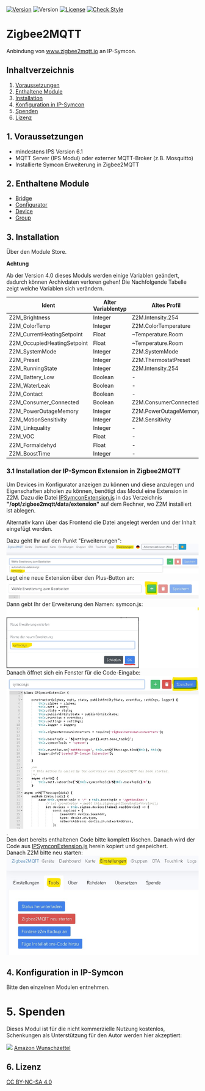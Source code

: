 [![Version](https://img.shields.io/badge/Symcon-PHPModul-red.svg)](https://www.symcon.de/service/dokumentation/entwicklerbereich/sdk-tools/sdk-php/)
![Version](https://img.shields.io/badge/Symcon%20Version-6.1%20%3E-blue.svg)
[![License](https://img.shields.io/badge/License-CC%20BY--NC--SA%204.0-green.svg)](https://creativecommons.org/licenses/by-nc-sa/4.0/)
[![Check Style](https://github.com/Schnittcher/IPS-Zigbee2MQTT/workflows/Check%20Style/badge.svg)](https://github.com/Schnittcher/IPS-Zigbee2MQTT/actions)

# Zigbee2MQTT
   Anbindung von www.zigbee2mqtt.io an IP-Symcon.

   ## Inhaltverzeichnis
   1. [Voraussetzungen](#1-voraussetzungen)
   2. [Enthaltene Module](#2-enthaltene-module)
   3. [Installation](#3-installation)
   4. [Konfiguration in IP-Symcon](#4-konfiguration-in-ip-symcon)
   5. [Spenden](#5-spenden)
   6. [Lizenz](#6-lizenz)

## 1. Voraussetzungen

* mindestens IPS Version 6.1
* MQTT Server (IPS Modul) oder externer MQTT-Broker (z.B. Mosquitto)
* Installierte Symcon Erweiterung in Zigbee2MQTT


## 2. Enthaltene Module

* [Bridge](Bridge/README.md)
* [Configurator](Configurator/README.md)
* [Device](Device/README.md)
* [Group](Group/README.md)

## 3. Installation
Über den Module Store.

**Achtung**

Ab der Version 4.0 dieses Moduls werden einige Variablen geändert, dadurch können Archivdaten verloren gehen!
Die Nachfolgende Tabelle zeigt welche Variablen sich verändern.


Ident | Alter Variablentyp | Altes Profil | Neuer Variablentyp | Neues Profil |
------------ | ------------- | ------------ | ------------- | -------------
Z2M_Brightness | Integer | Z2M.Intensity.254 | variabel | Integer
Z2M_ColorTemp | Integer | Z2M.ColorTemperature | variabel | Integer
Z2M_CurrentHeatingSetpoint | Float | ~Temperature.Room | variabel | Float
Z2M_OccupiedHeatingSetpoint | Float | ~Temperature.Room | variabel | Float
Z2M_SystemMode | Integer | Z2M.SystemMode | variabel | String
Z2M_Preset | Integer | Z2M.ThermostatPreset | variabel | String
Z2M_RunningState | Integer | Z2M.Intensity.254 | variabel | String
Z2M_Battery_Low | Boolean | - | ~Battery | Boolean
Z2M_WaterLeak | Boolean | - | ~Alert | Integer
Z2M_Contact | Boolean | - | ~Window.Reversed | Boolean
Z2M_Consumer_Connected | Boolean | Z2M.ConsumerConnected | variabel | Boolean
Z2M_PowerOutageMemory | Integer | Z2M.PowerOutageMemory | variabel | variabel
Z2M_MotionSensitivity | Integer | Z2M.Sensitivity | variabel | String
Z2M_Linkquality | Integer | - | variabel | Integer
Z2M_VOC | Float | - | variabel | Integer
Z2M_Formaldehyd | Float | - | variabel | Integer
Z2M_BoostTime | Integer | - | variabel | Integer

### 3.1 Installation der IP-Symcon Extension in Zigbee2MQTT

Um Devices im Konfigurator anzeigen zu können und diese anzulegen und Eigenschaften abholen zu können, benötigt das Modul eine Extension in Z2M.
Dazu die Datei [IPSymconExtension.js](libs/IPSymconExtension.js) in das Verzeichnis **"/opt/zigbee2mqtt/data/extension"** auf dem Rechner, wo Z2M installiert ist ablegen.<br>

Alternativ kann über das Frontend die Datei angelegt werden und der Inhalt eingefügt werden.

Dazu geht Ihr auf den Punkt "Erweiterungen": <br> ![Erweiterungen](/docs/pictures/Erweiterung_Z2M.jpg)<br> Legt eine neue Extension über den Plus-Button an:  ![Erweiterungen](/docs/pictures/Erweiterung_erstellen_1.jpg)<br> Dann gebt Ihr der Erweiterung den Namen: symcon.js:<br> ![Erweiterung erstellen](/docs/pictures/Erweiterung_erstellen.jpg)<br> Danach öffnet sich ein Fenster für die Code-Eingabe:<br> ![Code Eingabe](/docs/pictures/Erweiterung_code.jpg). <br>Den dort bereits enthaltenen Code bitte komplett löschen. Danach wird der Code aus [IPSymconExtension.js](libs/IPSymconExtension.js) herein kopiert und gespeichert.<br> Danach Z2M bitte neu starten: <br>![Code Eingabe](/docs/pictures/Erweiterung_neustart.jpg)<br>


## 4. Konfiguration in IP-Symcon
Bitte den einzelnen Modulen entnehmen.

# 5. Spenden

Dieses Modul ist für die nicht kommerzielle Nutzung kostenlos, Schenkungen als Unterstützung für den Autor werden hier akzeptiert:

<a href="https://www.paypal.com/cgi-bin/webscr?cmd=_s-xclick&hosted_button_id=EK4JRP87XLSHW" target="_blank"><img src="https://www.paypalobjects.com/de_DE/DE/i/btn/btn_donate_LG.gif" border="0" /></a> <a href="https://www.amazon.de/hz/wishlist/ls/3JVWED9SZMDPK?ref_=wl_share" target="_blank">Amazon Wunschzettel</a>

## 6. Lizenz

[CC BY-NC-SA 4.0](https://creativecommons.org/licenses/by-nc-sa/4.0/)